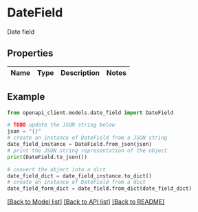 # DateField

Date field

## Properties

Name | Type | Description | Notes
------------ | ------------- | ------------- | -------------

## Example

```python
from openapi_client.models.date_field import DateField

# TODO update the JSON string below
json = "{}"
# create an instance of DateField from a JSON string
date_field_instance = DateField.from_json(json)
# print the JSON string representation of the object
print(DateField.to_json())

# convert the object into a dict
date_field_dict = date_field_instance.to_dict()
# create an instance of DateField from a dict
date_field_form_dict = date_field.from_dict(date_field_dict)
```
[[Back to Model list]](../README.md#documentation-for-models) [[Back to API list]](../README.md#documentation-for-api-endpoints) [[Back to README]](../README.md)


